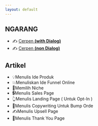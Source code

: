 ```yaml
---
layout: default
---
```


## NGARANG
- ✍️ [Cerpen **(with Dialog)**](https://gpt.nandorifky/private/cerpen-dialog.html)
- ✍️ [Cerpen **(non Dialog)**](https://gpt.nandorifky/private/cerpen-non-dialog.html)

## Artikel
- 💡Menulis Ide Produk
- 💥Menuliskan Ide Funnel Online
- 🎯Memilih Niche
- 💲Menulis Sales Page
- 👆Menulis Landing Page ( Untuk Opt-In )
- 🛒Menulis Copywriting Untuk Bump Orde
- ✍️Menulis Upsell Page
- 🙏Menulis Thank You Page
